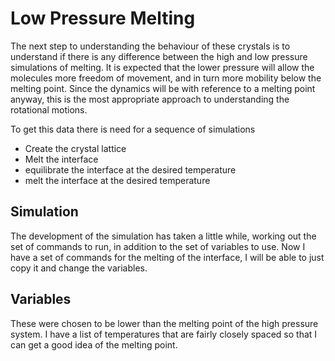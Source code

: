 Low Pressure Melting
====================

The next step to understanding the behaviour of these crystals 
is to understand if there is any difference between
the high and low pressure simulations of melting.
It is expected that the lower pressure will allow 
the molecules more freedom of movement,
and in turn more mobility below the melting point.
Since the dynamics will be with reference to a melting point anyway,
this is the most appropriate approach
to understanding the rotational motions.

To get this data there is need for a sequence of simulations
- Create the crystal lattice
- Melt the interface
- equilibrate the interface at the desired temperature
- melt the interface at the desired temperature

Simulation
----------

The development of the simulation has taken a little while,
working out the set of commands to run,
in addition to the set of variables to use.
Now I have a set of commands for the melting of the interface,
I will be able to just copy it and change the variables.

Variables
---------

These were chosen to be lower than the melting point 
of the high pressure system.
I have a list of temperatures that are fairly closely spaced 
so that I can get a good idea of the melting point.



